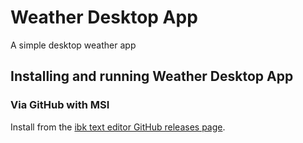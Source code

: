 # Weather Desktop App
A simple desktop weather app

## Installing and running Weather Desktop App
### Via GitHub with MSI
Install from the [ibk text editor GitHub releases page](https://github.com/irfankurtagic/weather_desktop_app/releases/latest).
